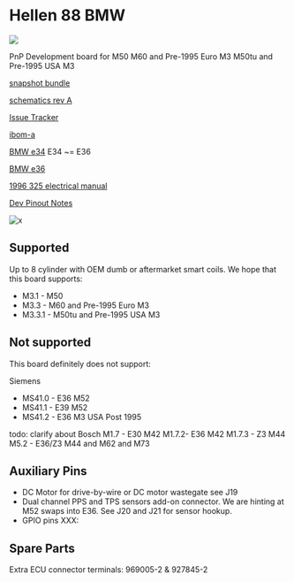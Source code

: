 # Hellen 88 BMW

<a href="https://www.ebay.com/itm/334235601464"><img src="Images/ebay_gen_button.gif"></a>

PnP Development board for M50
M60 and Pre-1995 Euro M3
M50tu and Pre-1995 USA M3

[snapshot bundle](https://rusefi.com/build_server/rusefi_bundle_hellen88bmw.zip)

[schematics rev A](Hardware/Hellen/hellen88bmw-a-schematic.pdf)

[Issue Tracker](https://github.com/rusefi/hellen88bmw-issues)

[ibom-a](https://rusefi.com/docs/ibom/hellen88bmw-a-ibom.html)

[BMW e34](BMW-e34) E34 ~= E36

[BMW e36](BMW-e36)

[1996 325 electrical manual](https://github.com/rusefi/rusefi_documentation/blob/master/OEM-Docs/Bmw/1994_e36/1996%20BMW%20318is-c%20-%20320i%20-%20325i-c%20-%20328i-c%20%20Electrical%20Troubleshooting%20Manual.pdf)

[Dev Pinout Notes](https://docs.google.com/spreadsheets/d/1OiEaak7TElKwF-fXWvl9Dk-fD84a0NENe6lOwhXiOe4/)

![x](Hardware/Hellen/hellen88bmw-rev-a-assembled.jpg)

## Supported

Up to 8 cylinder with OEM dumb or aftermarket smart coils. We hope that this board supports:

* M3.1 - M50
* M3.3 - M60 and Pre-1995 Euro M3
* M3.3.1 - M50tu and Pre-1995 USA M3

## Not supported

This board definitely does not support:

Siemens

* MS41.0 - E36 M52
* MS41.1 - E39 M52
* MS41.2 - E36 M3 USA Post 1995

todo: clarify about
Bosch
M1.7 - E30 M42
M1.7.2- E36 M42
M1.7.3 - Z3 M44
M5.2 - E36/Z3 M44 and M62 and M73

## Auxiliary Pins

* DC Motor for drive-by-wire or DC motor wastegate see J19
* Dual channel PPS and TPS sensors add-on connector. We are hinting at M52 swaps into E36. See J20 and J21 for sensor hookup.
* GPIO pins XXX:

## Spare Parts

Extra ECU connector terminals: 969005-2 & 927845-2
